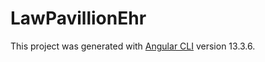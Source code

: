 # LawPavillionEhr

This project was generated with [Angular CLI](https://github.com/angular/angular-cli) version 13.3.6.


